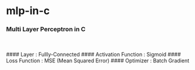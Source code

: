 # mlp-in-c

### Multi Layer Perceptron in C
<br>
<br>
#### Layer : Fullly-Connected
#### Activation Function : Sigmoid
#### Loss Function : MSE (Mean Squared Error)
#### Optimizer : Batch Gradient
